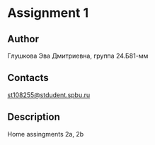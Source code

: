 # Assignment 1
## Author
Глушкова Эва Дмитриевна, группа 24.Б81-мм
## Contacts
st108255@stdudent.spbu.ru
## Description
Home assingments 2a, 2b

